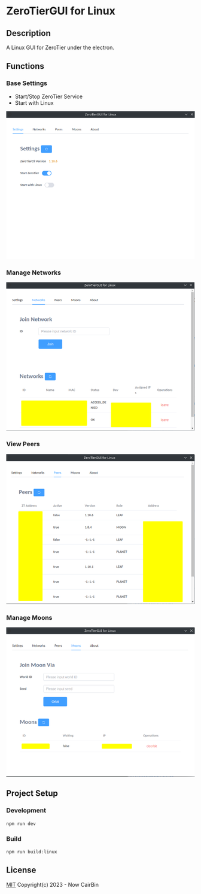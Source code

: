 # ZeroTierGUI for Linux

## Description
A Linux GUI for ZeroTier under the electron.

## Functions

### Base Settings

* Start/Stop ZeroTier Service
* Start with Linux

![](./blob/settings.png)


### Manage Networks
![](./blob/networks.png)

### View Peers
![](./blob/peers.png)

### Manage Moons
![](./blob/moons.png)


## Project Setup
### Development
```shell
npm run dev
```
### Build
```shell
npm run build:linux
```


## License
[MIT](https://opensource.org/license/mit/)
Copyright(c) 2023 - Now CairBin